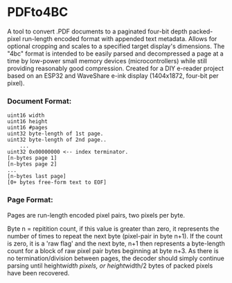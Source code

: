 # PDFto4BC

A tool to convert .PDF documents to a paginated four-bit depth packed-pixel run-length encoded format with appended text metadata. Allows for optional cropping and scales to a specified target display's dimensions. The "4bc" format is intended to be easily parsed and decompressed a page at a time by low-power small memory devices (microcontrollers) while still providing reasonably good compression. Created for a DIY e-reader project based on an ESP32 and WaveShare e-ink display (1404x1872, four-bit per pixel).

### Document Format:
  
    uint16 width
    uint16 height
    uint16 #pages
    uint32 byte-length of 1st page.
    uint32 byte-length of 2nd page..
        ...
    uint32 0x00000000 <-- index terminator.
    [n-bytes page 1]
    [n-bytes page 2]
    ...
    [n-bytes last page]
    [0+ bytes free-form text to EOF]
  
### Page Format:
Pages are run-length encoded pixel pairs, two pixels per byte.

Byte n = repitition count, if this value is greater than zero, it represents the number of times to repeat the next byte (pixel-pair in byte n+1). If the count is zero, it is a 'raw flag' and the next byte, n+1 then represents a byte-length count for a block of raw pixel pair bytes beginning at byte n+3.  As there is no termination/division between pages, the decoder should simply continue parsing until height*width pixels, or height*width/2 bytes of packed pixels have been recovered.
           

